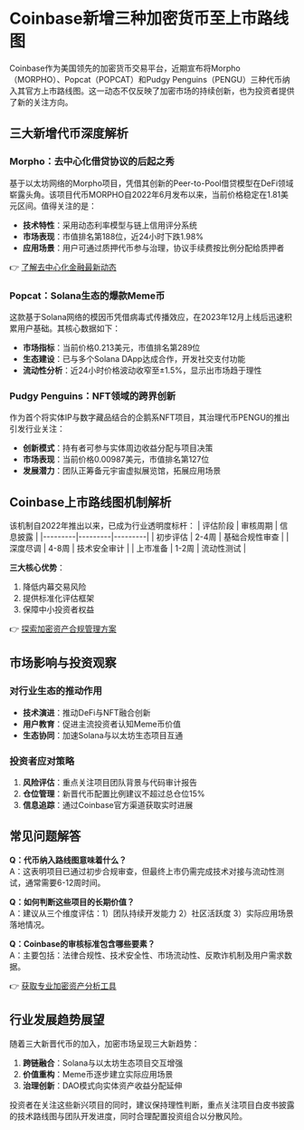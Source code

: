 # Coinbase新增三种加密货币至上市路线图

Coinbase作为美国领先的加密货币交易平台，近期宣布将Morpho（MORPHO）、Popcat（POPCAT）和Pudgy Penguins（PENGU）三种代币纳入其官方上市路线图。这一动态不仅反映了加密市场的持续创新，也为投资者提供了新的关注方向。

## 三大新增代币深度解析

### Morpho：去中心化借贷协议的后起之秀
基于以太坊网络的Morpho项目，凭借其创新的Peer-to-Pool借贷模型在DeFi领域崭露头角。该项目代币MORPHO自2022年6月发布以来，当前价格稳定在1.81美元区间。值得关注的是：
- **技术特性**：采用动态利率模型与链上信用评分系统
- **市场表现**：市值排名第188位，近24小时下跌1.98%
- **应用场景**：用户可通过质押代币参与治理，协议手续费按比例分配给质押者

👉 [了解去中心化金融最新动态](https://bit.ly/okx_welcome)

### Popcat：Solana生态的爆款Meme币
这款基于Solana网络的模因币凭借病毒式传播效应，在2023年12月上线后迅速积累用户基础。其核心数据如下：
- **市场指标**：当前价格0.213美元，市值排名第289位
- **生态建设**：已与多个Solana DApp达成合作，开发社交支付功能
- **流动性分析**：近24小时价格波动收窄至±1.5%，显示出市场趋于理性

### Pudgy Penguins：NFT领域的跨界创新
作为首个将实体IP与数字藏品结合的企鹅系NFT项目，其治理代币PENGU的推出引发行业关注：
- **创新模式**：持有者可参与实体周边收益分配与项目决策
- **市场表现**：当前价格0.00987美元，市值排名第127位
- **发展潜力**：团队正筹备元宇宙虚拟展览馆，拓展应用场景

## Coinbase上市路线图机制解析

该机制自2022年推出以来，已成为行业透明度标杆：
| 评估阶段 | 审核周期 | 信息披露 |
|---------|---------|---------|
| 初步评估 | 2-4周   | 基础合规性审查 |
| 深度尽调 | 4-8周   | 技术安全审计 |
| 上市准备 | 1-2周   | 流动性测试 |

**三大核心优势**：
1. 降低内幕交易风险
2. 提供标准化评估框架
3. 保障中小投资者权益

👉 [探索加密资产合规管理方案](https://bit.ly/okx_welcome)

## 市场影响与投资观察

### 对行业生态的推动作用
- **技术演进**：推动DeFi与NFT融合创新
- **用户教育**：促进主流投资者认知Meme币价值
- **生态协同**：加速Solana与以太坊生态项目互通

### 投资者应对策略
1. **风险评估**：重点关注项目团队背景与代码审计报告
2. **仓位管理**：新晋代币配置比例建议不超过总仓位15%
3. **信息追踪**：通过Coinbase官方渠道获取实时进展

## 常见问题解答

**Q：代币纳入路线图意味着什么？**  
A：这表明项目已通过初步合规审查，但最终上市仍需完成技术对接与流动性测试，通常需要6-12周时间。

**Q：如何判断这些项目的长期价值？**  
A：建议从三个维度评估：1）团队持续开发能力 2）社区活跃度 3）实际应用场景落地情况。

**Q：Coinbase的审核标准包含哪些要素？**  
A：主要包括：法律合规性、技术安全性、市场流动性、反欺诈机制及用户需求数据。

👉 [获取专业加密资产分析工具](https://bit.ly/okx_welcome)

## 行业发展趋势展望

随着三大新晋代币的加入，加密市场呈现三大新趋势：
1. **跨链融合**：Solana与以太坊生态项目交互增强
2. **价值重构**：Meme币逐步建立实际应用场景
3. **治理创新**：DAO模式向实体资产收益分配延伸

投资者在关注这些新兴项目的同时，建议保持理性判断，重点关注项目白皮书披露的技术路线图与团队开发进度，同时合理配置投资组合以分散风险。